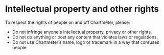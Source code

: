 # Intellectual property and other rights

To respect the rights of people on and off Chartmeter, please:

* Do not infringe anyone's intellectual property, privacy or other rights.
* Do not do anything or post any content that violates laws or regulations.
* Do not use Chartmeter’s name, logo or trademark in a way that confuses people
